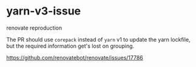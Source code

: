 # yarn-v3-issue

renovate reproduction


The PR should use `corepack` instead of `yarn` v1 to update the yarn lockfile, but the required information get's lost on grouping.

https://github.com/renovatebot/renovate/issues/17786
